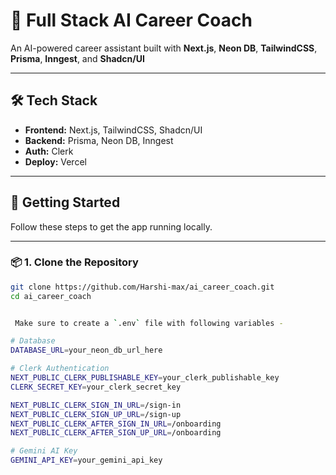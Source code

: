 # 💼 Full Stack AI Career Coach

An AI-powered career assistant built with **Next.js**, **Neon DB**, **TailwindCSS**, **Prisma**, **Inngest**, and **Shadcn/UI**

---

## 🛠 Tech Stack

- **Frontend:** Next.js, TailwindCSS, Shadcn/UI
- **Backend:** Prisma, Neon DB, Inngest
- **Auth:** Clerk
- **Deploy:** Vercel

---

## 🚀 Getting Started

Follow these steps to get the app running locally.

---

### 📦 1. Clone the Repository

```bash
git clone https://github.com/Harshi-max/ai_career_coach.git
cd ai_career_coach


 Make sure to create a `.env` file with following variables -

# Database
DATABASE_URL=your_neon_db_url_here

# Clerk Authentication
NEXT_PUBLIC_CLERK_PUBLISHABLE_KEY=your_clerk_publishable_key
CLERK_SECRET_KEY=your_clerk_secret_key

NEXT_PUBLIC_CLERK_SIGN_IN_URL=/sign-in
NEXT_PUBLIC_CLERK_SIGN_UP_URL=/sign-up
NEXT_PUBLIC_CLERK_AFTER_SIGN_IN_URL=/onboarding
NEXT_PUBLIC_CLERK_AFTER_SIGN_UP_URL=/onboarding

# Gemini AI Key
GEMINI_API_KEY=your_gemini_api_key


